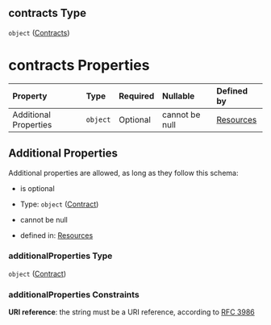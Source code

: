 ## contracts Type

`object` ([Contracts](resources-properties-resources-properties-contracts.md))

# contracts Properties

| Property              | Type     | Required | Nullable       | Defined by                                                                                                                   |
| :-------------------- | :------- | :------- | :------------- | :--------------------------------------------------------------------------------------------------------------------------- |
| Additional Properties | `object` | Optional | cannot be null | [Resources](definitions-definitions-contract.md "#/properties/Resources/properties/contracts/additionalProperties") |

## Additional Properties

Additional properties are allowed, as long as they follow this schema:



*   is optional

*   Type: `object` ([Contract](definitions-definitions-contract.md))

*   cannot be null

*   defined in: [Resources](definitions-definitions-contract.md "#/properties/Resources/properties/contracts/additionalProperties")

### additionalProperties Type

`object` ([Contract](definitions-definitions-contract.md))

### additionalProperties Constraints

**URI reference**: the string must be a URI reference, according to [RFC 3986](https://tools.ietf.org/html/rfc3986 "check the specification")
